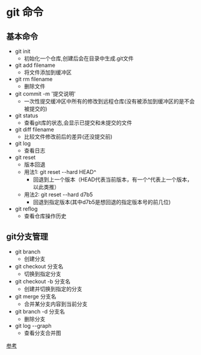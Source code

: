# git 命令
## 基本命令
* git init
    * 初始化一个仓库,创建后会在目录中生成.git文件
* git add filename
    * 将文件添加到缓冲区
* git rm filename
    * 删除文件
* git commit -m '提交说明'
    * 一次性提交缓冲区中所有的修改到远程仓库(没有被添加到缓冲区的是不会被提交的)
* git status
    * 查看git库的状态,会显示已提交和未提交的文件
* git diff filename
    * 比较文件修改前后的差异(还没提交前)
* git log
    * 查看日志
* git reset
    * 版本回退
    * 用法1:  git reset --hard HEAD^
        * 回退到上一个版本（HEAD代表当前版本，有一个^代表上一个版本，以此类推）
    * 用法2:  git reset --hard d7b5
        * 回退到指定版本(其中d7b5是想回退的指定版本号的前几位)
* git reflog
    * 查看仓库操作历史
## git分支管理
* git branch
    * 创建分支
* git checkout 分支名
    * 切换到指定分支
* git checkout -b 分支名
    * 创建并切换到指定的分支
* git merge 分支名
    * 合并某分支内容到当前分支
* git branch -d 分支名
    * 删除分支
* git log --graph
    * 查看分支合并图

[参考](https://blog.csdn.net/lxw198902165221/article/details/89228458?ops_request_misc=&request_id=&biz_id=102&utm_term=git%20%E5%91%BD%E4%BB%A4&utm_medium=distribute.pc_search_result.none-task-blog-2~all~sobaiduweb~default-0-89228458)
